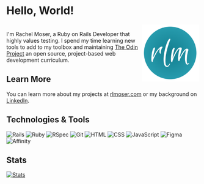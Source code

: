 # Hello, World!
<img src="img/rlm-logo-github.png" alt="rlm logo" align="right" width=auto height="150px"/><br>
I'm Rachel Moser, a Ruby on Rails Developer that highly values testing. I spend my time learning new tools to add to my toolbox and maintaining [The Odin Project](https://www.theodinproject.com) an open source, project-based web development curriculum.

## Learn More
You can learn more about my projects at [rlmoser.com](https://rlmoser.com/) or my background on [LinkedIn](https://www.linkedin.com/in/rlmoser99/).

## Technologies & Tools
![Rails](https://img.shields.io/badge/-Ruby_on_Rails-000?style=for-the-badge&logo=ruby-on-rails&logoColor=white&color=2ba8bb)
![Ruby](https://img.shields.io/badge/-Ruby-000?style=for-the-badge&logo=ruby&logoColor=white&color=2ba8bb)
![RSpec](https://img.shields.io/badge/-RSpec-000?style=for-the-badge&logoColor=white&color=2ba8bb)
![Git](https://img.shields.io/badge/-Git-000?style=for-the-badge&logo=git&logoColor=white&color=2ba8bb)
![HTML](https://img.shields.io/badge/-HTML-000?style=for-the-badge&logo=html5&logoColor=white&color=2ba8bb)
![CSS](https://img.shields.io/badge/-CSS-000?style=for-the-badge&logo=css3&logoColor=white&color=2ba8bb)
![JavaScript](https://img.shields.io/badge/-JavaScript-000?style=for-the-badge&logoColor=white&logo=javascript&color=2ba8bb)
![Figma](https://img.shields.io/badge/-Figma-000?style=for-the-badge&logo=figma&logoColor=white&color=2ba8bb)
![Affinity](https://img.shields.io/badge/-Affinity_Designer-000?style=for-the-badge&logo=affinity-designer&logoColor=white&color=2ba8bb)

## Stats
[![Stats](https://github-readme-stats.vercel.app/api?username=rlmoser99&show_icons=true&title_color=6ecfde&text_color=ffffff&icon_color=6ecfde&bg_color=333333)](https://github.com/anuraghazra/github-readme-stats)
